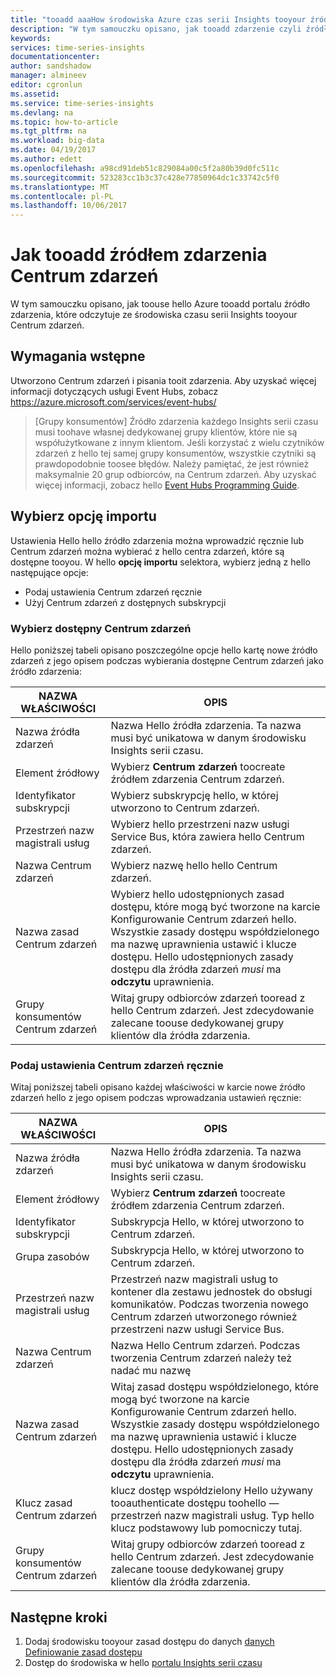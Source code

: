 ```yaml
---
title: "tooadd aaaHow środowiska Azure czas serii Insights tooyour źródła zdarzeń Centrum zdarzeń | Dokumentacja firmy Microsoft"
description: "W tym samouczku opisano, jak tooadd zdarzenie czyli źródła połączonych tooan Centrum zdarzeń tooyour Insights serii czasu środowiska"
keywords: 
services: time-series-insights
documentationcenter: 
author: sandshadow
manager: almineev
editor: cgronlun
ms.assetid: 
ms.service: time-series-insights
ms.devlang: na
ms.topic: how-to-article
ms.tgt_pltfrm: na
ms.workload: big-data
ms.date: 04/19/2017
ms.author: edett
ms.openlocfilehash: a98cd91deb51c829084a00c5f2a80b39d0fc511c
ms.sourcegitcommit: 523283cc1b3c37c428e77850964dc1c33742c5f0
ms.translationtype: MT
ms.contentlocale: pl-PL
ms.lasthandoff: 10/06/2017
---
```

# <a name="how-tooadd-an-event-hub-event-source"></a>Jak tooadd źródłem zdarzenia Centrum zdarzeń

W tym samouczku opisano, jak toouse hello Azure tooadd portalu źródło zdarzenia, które odczytuje ze środowiska czasu serii Insights tooyour Centrum zdarzeń.

## <a name="prerequisites"></a>Wymagania wstępne

Utworzono Centrum zdarzeń i pisania tooit zdarzenia. Aby uzyskać więcej informacji dotyczących usługi Event Hubs, zobacz <https://azure.microsoft.com/services/event-hubs/>

> [Grupy konsumentów] Źródło zdarzenia każdego Insights serii czasu musi toohave własnej dedykowanej grupy klientów, które nie są współużytkowane z innym klientom. Jeśli korzystać z wielu czytników zdarzeń z hello tej samej grupy konsumentów, wszystkie czytniki są prawdopodobnie toosee błędów. Należy pamiętać, że jest również maksymalnie 20 grup odbiorców, na Centrum zdarzeń. Aby uzyskać więcej informacji, zobacz hello [Event Hubs Programming Guide](../event-hubs/event-hubs-programming-guide.md).

## <a name="choose-an-import-option"></a>Wybierz opcję importu

Ustawienia Hello hello źródło zdarzenia można wprowadzić ręcznie lub Centrum zdarzeń można wybierać z hello centra zdarzeń, które są dostępne tooyou.
W hello **opcję importu** selektora, wybierz jedną z hello następujące opcje:

* Podaj ustawienia Centrum zdarzeń ręcznie
* Użyj Centrum zdarzeń z dostępnych subskrypcji

### <a name="select-an-available-event-hub"></a>Wybierz dostępny Centrum zdarzeń

Hello poniższej tabeli opisano poszczególne opcje hello kartę nowe źródło zdarzeń z jego opisem podczas wybierania dostępne Centrum zdarzeń jako źródło zdarzenia:

| NAZWA WŁAŚCIWOŚCI | OPIS |
| --- | --- |
| Nazwa źródła zdarzeń | Nazwa Hello źródła zdarzenia. Ta nazwa musi być unikatowa w danym środowisku Insights serii czasu.
| Element źródłowy | Wybierz **Centrum zdarzeń** toocreate źródłem zdarzenia Centrum zdarzeń.
| Identyfikator subskrypcji | Wybierz subskrypcję hello, w której utworzono to Centrum zdarzeń.
| Przestrzeń nazw magistrali usług | Wybierz hello przestrzeni nazw usługi Service Bus, która zawiera hello Centrum zdarzeń.
| Nazwa Centrum zdarzeń | Wybierz nazwę hello hello Centrum zdarzeń.
| Nazwa zasad Centrum zdarzeń | Wybierz hello udostępnionych zasad dostępu, które mogą być tworzone na karcie Konfigurowanie Centrum zdarzeń hello. Wszystkie zasady dostępu współdzielonego ma nazwę uprawnienia ustawić i klucze dostępu. Hello udostępnionych zasady dostępu dla źródła zdarzeń *musi* ma **odczytu** uprawnienia.
| Grupy konsumentów Centrum zdarzeń | Witaj grupy odbiorców zdarzeń tooread z hello Centrum zdarzeń. Jest zdecydowanie zalecane toouse dedykowanej grupy klientów dla źródła zdarzenia.

### <a name="provide-event-hub-settings-manually"></a>Podaj ustawienia Centrum zdarzeń ręcznie

Witaj poniższej tabeli opisano każdej właściwości w karcie nowe źródło zdarzeń hello z jego opisem podczas wprowadzania ustawień ręcznie:

| NAZWA WŁAŚCIWOŚCI | OPIS |
| --- | --- |
| Nazwa źródła zdarzeń | Nazwa Hello źródła zdarzenia. Ta nazwa musi być unikatowa w danym środowisku Insights serii czasu.
| Element źródłowy | Wybierz **Centrum zdarzeń** toocreate źródłem zdarzenia Centrum zdarzeń.
| Identyfikator subskrypcji | Subskrypcja Hello, w której utworzono to Centrum zdarzeń.
| Grupa zasobów | Subskrypcja Hello, w której utworzono to Centrum zdarzeń.
| Przestrzeń nazw magistrali usług | Przestrzeń nazw magistrali usług to kontener dla zestawu jednostek do obsługi komunikatów. Podczas tworzenia nowego Centrum zdarzeń utworzonego również przestrzeni nazw usługi Service Bus.
| Nazwa Centrum zdarzeń | Nazwa Hello Centrum zdarzeń. Podczas tworzenia Centrum zdarzeń należy też nadać mu nazwę
| Nazwa zasad Centrum zdarzeń | Witaj zasad dostępu współdzielonego, które mogą być tworzone na karcie Konfigurowanie Centrum zdarzeń hello. Wszystkie zasady dostępu współdzielonego ma nazwę uprawnienia ustawić i klucze dostępu. Hello udostępnionych zasady dostępu dla źródła zdarzeń *musi* ma **odczytu** uprawnienia.
| Klucz zasad Centrum zdarzeń | klucz dostęp współdzielony Hello używany tooauthenticate dostępu toohello — przestrzeń nazw magistrali usług. Typ hello klucz podstawowy lub pomocniczy tutaj.
| Grupy konsumentów Centrum zdarzeń | Witaj grupy odbiorców zdarzeń tooread z hello Centrum zdarzeń. Jest zdecydowanie zalecane toouse dedykowanej grupy klientów dla źródła zdarzenia.

## <a name="next-steps"></a>Następne kroki

1. Dodaj środowisku tooyour zasad dostępu do danych [danych Definiowanie zasad dostępu](time-series-insights-data-access.md)
1. Dostęp do środowiska w hello [portalu Insights serii czasu](https://insights.timeseries.azure.com)
